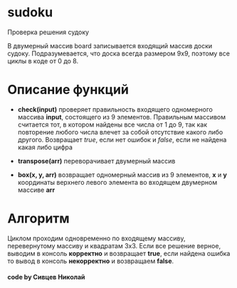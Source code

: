 # sudoku
 Проверка решения судоку

В двумерный массив board записывается входящий массив доски судоку. Подразумевается, что доска всегда размером 9x9, поэтому все циклы в коде от 0 до 8. 

# Описание функций
- **check(input)** проверяет правильность входящего одномерного массива **input**, состоящего из 9 элементов. Правильным массивом считается тот, в котором найдены все числа от 1 до 9, так как повторение любого числа влечет за собой отсутствие какого либо другого. Возвращает *true*, если нет ошибок и *false*, если не найдена какая либо цифра

- **transpose(arr)** переворачивает двумерный массив

- **box(x, y, arr)** возвращает одномерный массив из 9 элементов, **x** и **y** координаты верхнего левого элемента во входящем двумерном массиве **arr**  

# Алгоритм
Циклом проходим одновременно по входящему массиву, перевернутому массиву и квадратам 3x3. Если все решение верное, выводим в консоль **корректно** и возвращает **true**, если найдена ошибка то вывод в консоль **некорректно** и возвращаем **false**.

#### code by Сивцев Николай

